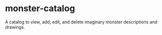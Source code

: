# monster-catalog
A catalog to view, add, edit, and delete imaginary monster descriptions and drawings.
